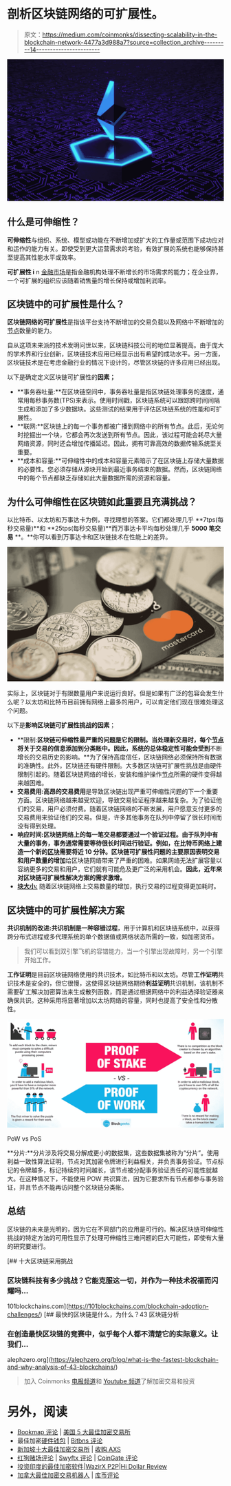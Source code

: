 # 剖析区块链网络的可扩展性。

> 原文：<https://medium.com/coinmonks/dissecting-scalability-in-the-blockchain-network-4477a3d988a7?source=collection_archive---------14----------------------->

![](img/cb004bd376e151fc95c9f097ee7000ab.png)

## 什么是可伸缩性？

**可伸缩性**与组织、系统、模型或功能在不断增加或扩大的工作量或范围下成功应对和运作的能力有关。即使受到更大运营需求的考验，有效扩展的系统也能够保持甚至提高其性能水平或效率。

**可扩展性 i** n [金融市场](https://www.investopedia.com/terms/f/financial-market.asp)是指金融机构处理不断增长的市场需求的能力；在企业界，一个可扩展的组织应该随着销售量的增长保持或增加利润率。

## 区块链中的可扩展性是什么？

**区块链网络的可扩展性**是指该平台支持不断增加的交易负载以及网络中不断增加的[节点](https://timesofindia.indiatimes.com/business/cryptocurrency/blockchain/what-are-blockchain-nodes/articleshow/88116308.cms)数量的能力。

自从这项未来派的技术发明问世以来，区块链科技公司的地位显著提高。由于庞大的学术界和行业创新，区块链技术应用已经显示出有希望的成功水平。另一方面，区块链技术是在考虑金融行业的情况下设计的，尽管区块链的许多应用已经出现。

以下是确定定义区块链可扩展性的**因素；**

*   **事务吞吐量:**在区块链空间中，事务吞吐量是指区块链处理事务的速度，通常用每秒事务数(TPS)来表示。使用时间戳，区块链系统可以跟踪跨时间间隔生成和添加了多少数据块。这些测试的结果用于评估区块链系统的性能和可扩展性。
*   **联网:**区块链上的每一个事务都被广播到网络中的所有节点。此后，无论何时挖掘出一个块，它都会再次发送到所有节点。因此，该过程可能会耗尽大量网络资源，同时还会增加传播延迟。因此，拥有可靠高效的数据传输系统至关重要。
*   **成本和容量:**可伸缩性中的成本和容量元素暗示了在区块链上存储大量数据的必要性。您必须存储从源块开始到最近事务结束的数据。然而，区块链网络中的每个节点都缺乏存储如此大量数据所需的资源和容量。

## **为什么可伸缩性在区块链如此重要且充满挑战？**

以比特币、以太坊和万事达卡为例，寻找理想的答案。它们都处理几乎 **7tps(每秒交易量)**和 **25tps(每秒交易量)**而万事达卡平均每秒处理几乎 **5000 笔交易** **。**你可以看到万事达卡和区块链技术在性能上的差异。

![](img/29c3f9597601245e8e422d2003cd02fa.png)

实际上，区块链对于有限数量用户来说运行良好。但是如果有广泛的包容会发生什么呢？以太坊和比特币目前拥有网络上最多的用户，可以肯定他们现在很难处理这个问题。

以下是**影响区块链可扩展性挑战的因素**；

*   **限制:**区块链可伸缩性最严重的问题是它的限制。当处理新交易时，每个[节点](https://timesofindia.indiatimes.com/business/cryptocurrency/blockchain/what-are-blockchain-nodes/articleshow/88116308.cms)将关于交易的信息添加到分类账中。因此，系统的总体稳定性可能会受到**不断增长的交易历史的影响。**为了保持高度信任，区块链网络必须保持所有数据的准确性。此外，区块链还有硬件限制。大多数区块链可扩展性挑战是由硬件限制引起的。随着区块链网络的增长，安装和维护操作[节点](https://timesofindia.indiatimes.com/business/cryptocurrency/blockchain/what-are-blockchain-nodes/articleshow/88116308.cms)所需的硬件变得越来越困难。
*   **交易费用:高昂的交易费用**是导致区块链出现严重可伸缩性问题的下一个重要方面。区块链网络越来越受欢迎，导致交易验证程序越来越复杂。为了验证他们的交易，用户必须付费。随着区块链网络的不断发展，用户愿意支付更多的交易费用来验证他们的交易。但是，许多其他事务在队列中停留了很长时间而没有得到处理。
*   **响应时间:**区块链网络上的每一笔交易都要通过一个验证过程。由于队列中有大量的事务，事务通常需要等待很长时间进行验证。例如，在比特币网络上建造一个新的[区块](https://en.wikipedia.org/wiki/Blockchain)需要将近 10 分钟。区块链可扩展性问题的主要原因表明**交易和用户数量的增加**给区块链网络带来了严重的困难。如果网络无法扩展容量以容纳更多的交易和用户，它们就有可能危及更广泛的采用机会。**因此，近年来对区块链可扩展性解决方案的需求激增。**
*   [**块大小:**](https://en.wikipedia.org/wiki/Block_size_(cryptography)) 随着区块链网络上交易数量的增加，执行交易的过程变得更加耗时。

## 区块链中的可扩展性解决方案

**共识机制的改进:**共识机制是一种**容错过程**，用于计算机和区块链系统中，以获得跨分布式进程或多代理系统的单个数据值或网络状态所需的一致，如加密货币。

> 我们可以看到双引擎飞机的容错能力，当一个引擎出现故障时，另一个引擎开始工作。

**工作证明**是目前区块链网络使用的共识技术，如比特币和以太坊。尽管**工作证明**共识技术是安全的，但它很慢，这使得区块链网络期待**利益证明**共识机制，该机制不需要矿工解决加密算法来生成散列函数，而是通过根据网络中的利益选择验证器来确保共识。这种采用将显著增加以太坊网络的容量，同时也提高了安全性和分散性。

![](img/6684853aa5cff8d19ccb3a79f36bdb3d.png)

PoW vs PoS

**分片:**分片涉及将交易分解成更小的数据集，这些数据集被称为“分片”。使用利益一致性算法证明，节点对其加密令牌进行利益相关，并负责事务验证。节点标记的令牌越多，标记持续的时间越长，该节点被分配事务验证责任的可能性就越大。在这种情况下，不能使用 POW 共识算法，因为它要求所有节点都参与事务验证，并且节点不能再访问整个区块链分类帐。

## **总结**

区块链的未来是光明的，因为它在不同部门的应用是可行的。解决区块链可伸缩性挑战的特定方法的可用性显示了处理可伸缩性三难问题的巨大可能性，即使有大量的研究要进行。

[](https://101blockchains.com/blockchain-adoption-challenges/) [## 十大区块链采用挑战

### 区块链科技有多少挑战？它能克服这一切，并作为一种技术祝福而闪耀吗…

101blockchains.com](https://101blockchains.com/blockchain-adoption-challenges/) [](https://alephzero.org/blog/what-is-the-fastest-blockchain-and-why-analysis-of-43-blockchains/) [## 最快的区块链是什么，为什么？43 区块链分析

### 在创造最快区块链的竞赛中，似乎每个人都不清楚它的实际意义。让我们…

alephzero.org](https://alephzero.org/blog/what-is-the-fastest-blockchain-and-why-analysis-of-43-blockchains/) 

> 加入 Coinmonks [电报频道](https://t.me/coincodecap)和 [Youtube 频道](https://www.youtube.com/c/coinmonks/videos)了解加密交易和投资

# 另外，阅读

*   [Bookmap 评论](https://coincodecap.com/bookmap-review-2021-best-trading-software) | [美国 5 大最佳加密交易所](https://coincodecap.com/crypto-exchange-usa)
*   最佳加密[硬件钱包](/coinmonks/hardware-wallets-dfa1211730c6) | [Bitbns 评论](/coinmonks/bitbns-review-38256a07e161)
*   [新加坡十大最佳加密交易所](https://coincodecap.com/crypto-exchange-in-singapore) | [收购 AXS](https://coincodecap.com/buy-axs-token)
*   [红狗赌场评论](https://coincodecap.com/red-dog-casino-review) | [Swyftx 评论](https://coincodecap.com/swyftx-review) | [CoinGate 评论](https://coincodecap.com/coingate-review)
*   [投资印度的最佳加密软件](https://coincodecap.com/best-crypto-to-invest-in-india-in-2021)|[WazirX P2P](https://coincodecap.com/wazirx-p2p)|[Hi Dollar Review](https://coincodecap.com/hi-dollar-review)
*   [加拿大最佳加密交易机器人](https://coincodecap.com/5-best-crypto-trading-bots-in-canada) | [库币评论](https://coincodecap.com/kucoin-review)